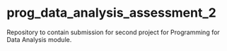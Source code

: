 # prog_data_analysis_assessment_2
Repository to contain submission for second project for Programming for Data Analysis module.
